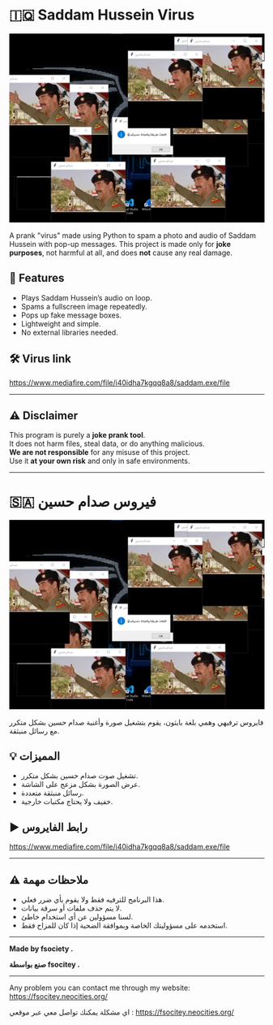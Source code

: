 # 🇮🇶 Saddam Hussein Virus 

![Virus Preview](https://github.com/FsociteyF/saddam-virus/blob/main/saddamm.jpg)

A prank "virus" made using Python to spam a photo and audio of Saddam Hussein with pop-up messages. This project is made only for **joke purposes**, not harmful at all, and does **not** cause any real damage.

## 🧠 Features

- Plays Saddam Hussein’s audio on loop.
- Spams a fullscreen image repeatedly.
- Pops up fake message boxes.
- Lightweight and simple.
- No external libraries needed.

## 🛠 Virus link 

https://www.mediafire.com/file/i40idha7kgqq8a8/saddam.exe/file


---

## ⚠️ Disclaimer

This program is purely a **joke prank tool**.  
It does not harm files, steal data, or do anything malicious.  
**We are not responsible** for any misuse of this project.  
Use it **at your own risk** and only in safe environments.

---

# 🇸🇦 فيروس صدام حسين 

![شكل الفايروس](https://github.com/FsociteyF/saddam-virus/blob/main/saddamm.jpg)

فايروس ترفيهي وهمي بلغة بايثون، يقوم بتشغيل صورة وأغنية صدام حسين بشكل متكرر مع رسائل منبثقة.

## 💡 المميزات

- تشغيل صوت صدام حسين بشكل متكرر.
- عرض الصورة بشكل مزعج على الشاشة.
- رسائل منبثقة متعددة.
- خفيف ولا يحتاج مكتبات خارجية.

## ▶️ رابط الفايروس 

https://www.mediafire.com/file/i40idha7kgqq8a8/saddam.exe/file

---

## ⚠️ ملاحظات مهمة

- هذا البرنامج للترفيه فقط ولا يقوم بأي ضرر فعلي.
- لا يتم حذف ملفات أو سرقة بيانات.
- لسنا مسؤولين عن أي استخدام خاطئ.
- استخدمه على مسؤوليتك الخاصة وبموافقة الضحية إذا كان للمزاح فقط.

---

**Made by fsociety .**

**صنع بواسطة fsocitey .**


---

Any problem you can contact me through my website: https://fsocitey.neocities.org/ 

اي مشكلة يمكنك تواصل معي عبر موقعي :  https://fsocitey.neocities.org/
